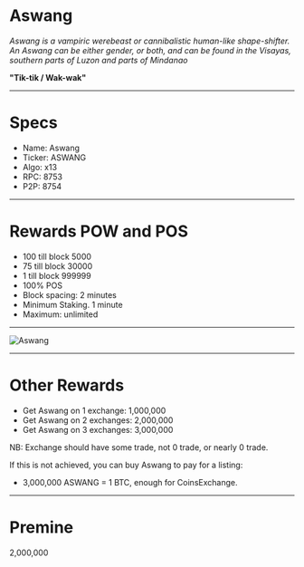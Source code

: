 Aswang
============

*Aswang is a vampiric werebeast or cannibalistic human-like shape-shifter. An Aswang can be either gender, or both, and can be found in the Visayas, southern parts of Luzon and parts of Mindanao*

**"Tik-tik / Wak-wak"**

------


Specs
============

- Name: Aswang 
- Ticker: ASWANG
- Algo: x13
- RPC: 8753
- P2P: 8754


------


Rewards POW and POS
============

- 100 till block 5000
- 75 till block 30000
- 1 till block 999999
- 100% POS
- Block spacing: 2 minutes
- Minimum Staking. 1 minute
- Maximum: unlimited


------


![Aswang](https://cdn.pbrd.co/images/H7b3SGv.png)


-----


Other Rewards
============

- Get Aswang on 1 exchange: 1,000,000 
- Get Aswang on 2 exchanges: 2,000,000
- Get Aswang on 3 exchanges: 3,000,000

NB: Exchange should have some trade, not 0 trade, or nearly 0 trade.


If this is not achieved, you can buy Aswang to pay for a listing:


- 3,000,000 ASWANG = 1 BTC, enough for CoinsExchange.



-------


Premine
============


2,000,000


